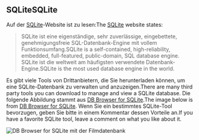## <a name="sqlite"></a><span data-ttu-id="113c5-101">SQLite</span><span class="sxs-lookup"><span data-stu-id="113c5-101">SQLite</span></span>

<span data-ttu-id="113c5-102">Auf der [SQLite](https://www.sqlite.org/)-Website ist zu lesen:</span><span class="sxs-lookup"><span data-stu-id="113c5-102">The [SQLite](https://www.sqlite.org/) website states:</span></span>

> <span data-ttu-id="113c5-103">SQLite ist eine eigenständige, sehr zuverlässige, eingebettete, genehmigungsfreie SQL-Datenbank-Engine mit vollem Funktionsumfang.</span><span class="sxs-lookup"><span data-stu-id="113c5-103">SQLite is a self-contained, high-reliability, embedded, full-featured, public-domain, SQL database engine.</span></span> <span data-ttu-id="113c5-104">SQLite ist die weltweit am häufigsten verwendete Datenbank-Engine.</span><span class="sxs-lookup"><span data-stu-id="113c5-104">SQLite is the most used database engine in the world.</span></span>

<span data-ttu-id="113c5-105">Es gibt viele Tools von Drittanbietern, die Sie herunterladen können, um eine SQLite-Datenbank zu verwalten und anzuzeigen.</span><span class="sxs-lookup"><span data-stu-id="113c5-105">There are many third party tools you can download to manage and view a SQLite database.</span></span> <span data-ttu-id="113c5-106">Die folgende Abbildung stammt aus [DB Browser for SQLite](https://sqlitebrowser.org/).</span><span class="sxs-lookup"><span data-stu-id="113c5-106">The image below is from [DB Browser for SQLite](https://sqlitebrowser.org/).</span></span> <span data-ttu-id="113c5-107">Wenn Sie ein bestimmtes SQLite-Tool bevorzugen, geben Sie bitte in einem Kommentar dessen Vorteile an.</span><span class="sxs-lookup"><span data-stu-id="113c5-107">If you have a favorite SQLite tool, leave a comment on what you like about it.</span></span>

![DB Browser for SQLite mit der Filmdatenbank](~/tutorials/first-mvc-app-xplat/working-with-sql/_static/dbb.png)
